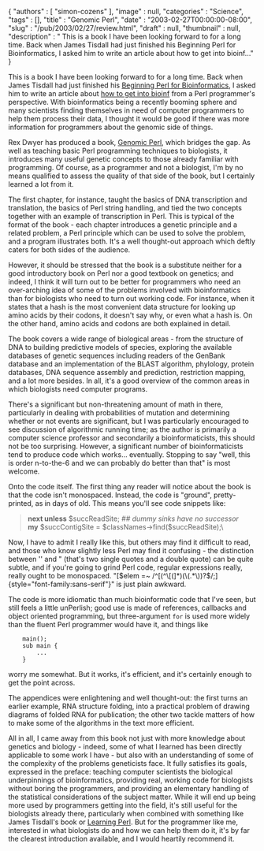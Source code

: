 {
   "authors" : [
      "simon-cozens"
   ],
   "image" : null,
   "categories" : "Science",
   "tags" : [],
   "title" : "Genomic Perl",
   "date" : "2003-02-27T00:00:00-08:00",
   "slug" : "/pub/2003/02/27/review.html",
   "draft" : null,
   "thumbnail" : null,
   "description" : " This is a book I have been looking forward to for a long time. Back when James Tisdall had just finished his Beginning Perl for Bioinformatics, I asked him to write an article about how to get into bioinf..."
}





This is a book I have been looking forward to for a long time. Back when
James Tisdall had just finished his [Beginning Perl for
Bioinformatics](http://www.oreilly.com/catalog/begperlbio/), I asked him
to write an article about [how to get into
bioinf](/pub/a/2002/01/02/bioinf.html) from a Perl programmer's
perspective. With bioinformatics being a recently booming sphere and
many scientists finding themselves in need of computer programmers to
help them process their data, I thought it would be good if there was
more information for programmers about the genomic side of things.

Rex Dwyer has produced a book, [Genomic
Perl](http://books.cambridge.org/052180177X.htm), which bridges the gap.
As well as teaching basic Perl programming techniques to biologists, it
introduces many useful genetic concepts to those already familiar with
programming. Of course, as a programmer and not a biologist, I'm by no
means qualified to assess the quality of that side of the book, but I
certainly learned a lot from it.

The first chapter, for instance, taught the basics of DNA transcription
and translation, the basics of Perl string handling, and tied the two
concepts together with an example of transcription in Perl. This is
typical of the format of the book - each chapter introduces a genetic
principle and a related problem, a Perl principle which can be used to
solve the problem, and a program illustrates both. It's a well
thought-out approach which deftly caters for both sides of the audience.

However, it should be stressed that the book is a substitute neither for
a good introductory book on Perl nor a good textbook on genetics; and
indeed, I think it will turn out to be better for programmers who need
an over-arching idea of some of the problems involved with
bioinformatics than for biologists who need to turn out working code.
For instance, when it states that a hash is the most convenient data
structure for looking up amino acids by their codons, it doesn't say
why, or even what a hash is. On the other hand, amino acids and codons
are both explained in detail.

The book covers a wide range of biological areas - from the structure of
DNA to building predictive models of species, exploring the available
databases of genetic sequences including readers of the GenBank database
and an implementation of the BLAST algorithm, phylology, protein
databases, DNA sequence assembly and prediction, restriction mapping,
and a lot more besides. In all, it's a good overview of the common areas
in which biologists need computer programs.

There's a significant but non-threatening amount of math in there,
particularly in dealing with probabilities of mutation and determining
whether or not events are significant, but I was particularly encouraged
to see discussion of algorithmic running time; as the author is
primarily a computer science professor and secondarily a
bioinformaticists, this should not be too surprising. However, a
significant number of bioinformaticists tend to produce code which
works... eventually. Stopping to say "well, this is order n-to-the-6 and
we can probably do better than that" is most welcome.

Onto the code itself. The first thing any reader will notice about the
book is that the code isn't monospaced. Instead, the code is "ground",
pretty-printed, as in days of old. This means you'll see code snippets
like:

> **next unless** \$succReadSite; *\#\# dummy sinks have no successor*\
> **my** \$succContigSite = \$classNames-&gt;find(\$succReadSite);\

Now, I have to admit I really like this, but others may find it
difficult to read, and those who know slightly less Perl may find it
confusing - the distinction between '' and " (that's two single quotes
and a double quote) can be quite subtle, and if you're going to grind
Perl code, regular expressions really, really ought to be monospaced.
"[\$elem =\~
/\^\[(\^\\\[(\]\*)(\\(.\*\\))?\$/;]{style="font-family:sans-serif"}" is
just plain awkward.

The code is more idiomatic than much bioinformatic code that I've seen,
but still feels a little unPerlish; good use is made of references,
callbacks and object oriented programming, but three-argument `for` is
used more widely than the fluent Perl programmer would have it, and
things like

        main();
        sub main {
            ...
        }

worry me somewhat. But it works, it's efficient, and it's certainly
enough to get the point across.

The appendices were enlightening and well thought-out: the first turns
an earlier example, RNA structure folding, into a practical problem of
drawing diagrams of folded RNA for publication; the other two tackle
matters of how to make some of the algorithms in the text more
efficient.

All in all, I came away from this book not just with more knowledge
about genetics and biology - indeed, some of what I learned has been
directly applicable to some work I have - but also with an understanding
of some of the complexity of the problems geneticists face. It fully
satisfies its goals, expressed in the preface: teaching computer
scientists the biological underpinnings of bioinformatics, providing
real, working code for biologists without boring the programmers, and
providing an elementary handling of the statistical considerations of
the subject matter. While it will end up being more used by programmers
getting into the field, it's still useful for the biologists already
there, particularly when combined with something like James Tisdall's
book or [Learning Perl](http://www.oreilly.com/catalog/lperl3). But for
the programmer like me, interested in what biologists do and how we can
help them do it, it's by far the clearest introduction available, and I
would heartily recommend it.


